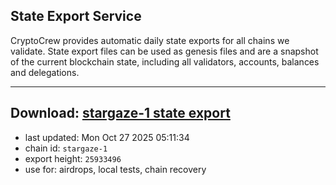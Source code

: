 ## State Export Service
CryptoCrew provides automatic daily state exports for all chains we validate. State export files can be used as genesis files and are a snapshot of the current blockchain state, including all validators, accounts, balances and delegations.

---
**Download: [stargaze-1 state export](https://dl-eu2.ccvalidators.com/SERVICE/stargaze/stargaze-1_export_25933496.json)**
---

- last updated: Mon Oct 27 2025 05:11:34
- chain id: `stargaze-1`
- export height: `25933496`
- use for: airdrops, local tests, chain recovery
